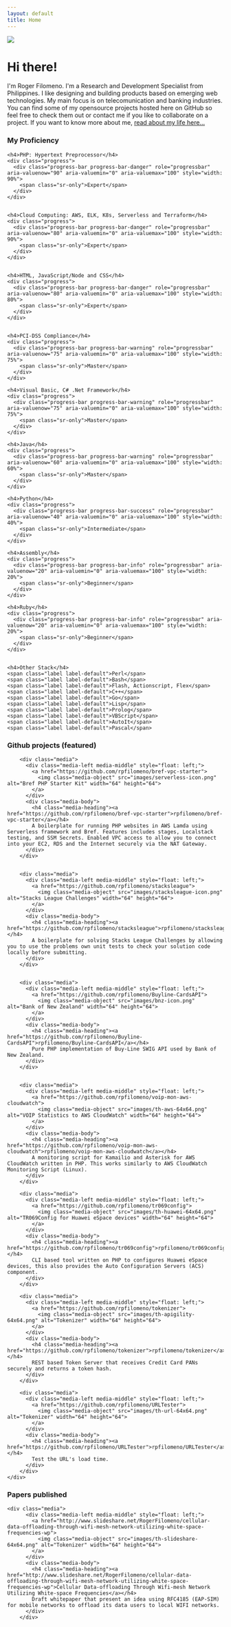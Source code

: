 ```yaml
---
layout: default
title: Home
---
```


<div class="blurb">
    <img class="home-photo" src="images/roger-circle.png">
	<div class="home-profile">
            <h1>Hi there!</h1>
            <p>I'm Roger Filomeno. I'm a Research and Development Specialist from Philippines. 
            I like designing and building products based on emerging web technologies. My main focus
            is on telecomunication and banking industries. You can find some of my opensource projects
            hosted here on GitHub so feel free to check them out or contact me if you like to collaborate
            on a project. If you want to know more about me, <a href="/about">read about my life here...</a></p>
    </div>   
  

</div><!-- /.blurb -->


<div class="clearfix"></div>

<div class="panel panel-default">
  <div class="panel-heading">
    <h3 class="panel-title">My Proficiency</h3>
  </div>
  <div class="panel-body">
	
	<h4>PHP: Hypertext Preprocessor</h4>
  	<div class="progress">
	  <div class="progress-bar progress-bar-danger" role="progressbar" aria-valuenow="90" aria-valuemin="0" aria-valuemax="100" style="width: 90%">
	    <span class="sr-only">Expert</span>
	  </div>
	</div>


	<h4>Cloud Computing: AWS, ELK, K8s, Serverless and Terraform</h4>
  	<div class="progress">
	  <div class="progress-bar progress-bar-danger" role="progressbar" aria-valuenow="80" aria-valuemin="0" aria-valuemax="100" style="width: 90%">
	    <span class="sr-only">Expert</span>
	  </div>
	</div>


	<h4>HTML, JavaScript/Node and CSS</h4>
  	<div class="progress">
	  <div class="progress-bar progress-bar-danger" role="progressbar" aria-valuenow="80" aria-valuemin="0" aria-valuemax="100" style="width: 80%">
	    <span class="sr-only">Expert</span>
	  </div>
	</div>


	<h4>PCI-DSS Compliance</h4>
  	<div class="progress">
	  <div class="progress-bar progress-bar-warning" role="progressbar" aria-valuenow="75" aria-valuemin="0" aria-valuemax="100" style="width: 75%">
	    <span class="sr-only">Master</span>
	  </div>
	</div>

	<h4>Visual Basic, C# .Net Framework</h4>
	<div class="progress">
	  <div class="progress-bar progress-bar-warning" role="progressbar" aria-valuenow="75" aria-valuemin="0" aria-valuemax="100" style="width: 75%">
	    <span class="sr-only">Master</span>
	  </div>
	</div>

	<h4>Java</h4>
	<div class="progress">
	  <div class="progress-bar progress-bar-warning" role="progressbar" aria-valuenow="60" aria-valuemin="0" aria-valuemax="100" style="width: 60%">
	    <span class="sr-only">Master</span>
	  </div>
	</div>

	<h4>Python</h4>
	<div class="progress">
	  <div class="progress-bar progress-bar-success" role="progressbar" aria-valuenow="40" aria-valuemin="0" aria-valuemax="100" style="width: 40%">
	    <span class="sr-only">Intermediate</span>
	  </div>
	</div>

	<h4>Assembly</h4>
	<div class="progress">
	  <div class="progress-bar progress-bar-info" role="progressbar" aria-valuenow="20" aria-valuemin="0" aria-valuemax="100" style="width: 20%">
	    <span class="sr-only">Beginner</span>
	  </div>
	</div>

	<h4>Ruby</h4>
	<div class="progress">
	  <div class="progress-bar progress-bar-info" role="progressbar" aria-valuenow="20" aria-valuemin="0" aria-valuemax="100" style="width: 20%">
	    <span class="sr-only">Beginner</span>
	  </div>
	</div>
	
	
	<h4>Other Stack</h4>
	<span class="label label-default">Perl</span>
	<span class="label label-default">Bash</span>
	<span class="label label-default">Flash, Actionscript, Flex</span>
	<span class="label label-default">C++</span>
	<span class="label label-default">Go</span>
	<span class="label label-default">Lisp</span>
	<span class="label label-default">Prolog</span>
	<span class="label label-default">VBScript</span>
	<span class="label label-default">AutoIt</span>
	<span class="label label-default">Pascal</span>
  </div>
</div>

<div class="panel panel-default">
  <div class="panel-heading">
  	<h3 class="panel-title">Github projects (featured)</h3>
  </div>
  <div class="panel-body">

		<div class="media">
		  <div class="media-left media-middle" style="float: left;">
		    <a href="https://github.com/rpfilomeno/bref-vpc-starter">
		      <img class="media-object" src="images/serverless-icon.png" alt="Bref PHP Starter Kit" width="64" height="64">
		    </a>
		  </div>
		  <div class="media-body">
		    <h4 class="media-heading"><a href="https://github.com/rpfilomeno/bref-vpc-starter">rpfilomeno/bref-vpc-starter</a></h4>
		    A boilerplate for running PHP websites in AWS Lamda using Serverless framework and Bref. Features includes stages, Localstack testing, and SSM Secrets. Enabled VPC access to allow you to connect into your EC2, RDS and the Internet securely via the NAT Gateway.
		  </div>
		</div>


		<div class="media">
		  <div class="media-left media-middle" style="float: left;">
		    <a href="https://github.com/rpfilomeno/stacksleague">
		      <img class="media-object" src="images/stacksleague-icon.png" alt="Stacks League Challenges" width="64" height="64">
		    </a>
		  </div>
		  <div class="media-body">
		    <h4 class="media-heading"><a href="https://github.com/rpfilomeno/stacksleague">rpfilomeno/stacksleague</a></h4>
		    A boilerplate for solving Stacks League Challenges by allowing you to use the problems own unit tests to check your solution code locally before submitting.
		  </div>
		</div>


		<div class="media">
		  <div class="media-left media-middle" style="float: left;">
		    <a href="https://github.com/rpfilomeno/Buyline-CardsAPI">
		      <img class="media-object" src="images/bnz-icon.png" alt="Bank of New Zealand" width="64" height="64">
		    </a>
		  </div>
		  <div class="media-body">
		    <h4 class="media-heading"><a href="https://github.com/rpfilomeno/Buyline-CardsAPI">rpfilomeno/Buyline-CardsAPI</a></h4>
		    Pure PHP implementation of Buy-Line SWIG API used by Bank of New Zealand.
		  </div>
		</div>


        <div class="media">
		  <div class="media-left media-middle" style="float: left;">
		    <a href="https://github.com/rpfilomeno/voip-mon-aws-cloudwatch">
		      <img class="media-object" src="images/th-aws-64x64.png" alt="VOIP Statistics to AWS CloudWatch" width="64" height="64">
		    </a>
		  </div>
		  <div class="media-body">
		    <h4 class="media-heading"><a href="https://github.com/rpfilomeno/voip-mon-aws-cloudwatch">rpfilomeno/voip-mon-aws-cloudwatch</a></h4>
		    A monitoring script for Kamailio and Asterisk for AWS CloudWatch written in PHP. This works similarly to AWS CloudWatch Monitoring Script (Linux).
		  </div>
		</div>

		<div class="media">
		  <div class="media-left media-middle" style="float: left;">
		    <a href="https://github.com/rpfilomeno/tr069config">
		      <img class="media-object" src="images/th-huawei-64x64.png" alt="TR069Config for Huawei eSpace devices" width="64" height="64">
		    </a>
		  </div>
		  <div class="media-body">
		    <h4 class="media-heading"><a href="https://github.com/rpfilomeno/tr069config">rpfilomeno/tr069config</a></h4>
		    CLI based tool written on PHP to configures Huawei eSpace devices, this also provides the Auto Configuration Servers (ACS) component.
		  </div>
		</div>

		<div class="media">
		  <div class="media-left media-middle" style="float: left;">
		    <a href="https://github.com/rpfilomeno/tokenizer">
		      <img class="media-object" src="images/th-apigility-64x64.png" alt="Tokenizer" width="64" height="64">
		    </a>
		  </div>
		  <div class="media-body">
		    <h4 class="media-heading"><a href="https://github.com/rpfilomeno/tokenizer">rpfilomeno/tokenizer</a></h4>
		    REST based Token Server that receives Credit Card PANs securely and returns a token hash.
		  </div>
		</div>

		<div class="media">
		  <div class="media-left media-middle" style="float: left;">
		    <a href="https://github.com/rpfilomeno/URLTester">
		      <img class="media-object" src="images/th-url-64x64.png" alt="Tokenizer" width="64" height="64">
		    </a>
		  </div>
		  <div class="media-body">
		    <h4 class="media-heading"><a href="https://github.com/rpfilomeno/URLTester">rpfilomeno/URLTester</a></h4>
		    Test the URL's load time.
		  </div>
		</div>
	</div>
</div>

<div class="panel panel-default">
  <div class="panel-heading">
  	<h3 class="panel-title">Papers published</h3>
  </div>
  <div class="panel-body">

  	<div class="media">
		  <div class="media-left media-middle" style="float: left;">
		    <a href="http://www.slideshare.net/RogerFilomeno/cellular-data-offloading-through-wifi-mesh-network-utilizing-white-space-frequencies-wp">
		      <img class="media-object" src="images/th-slideshare-64x64.png" alt="Tokenizer" width="64" height="64">
		    </a>
		  </div>
		  <div class="media-body">
		    <h4 class="media-heading"><a href="http://www.slideshare.net/RogerFilomeno/cellular-data-offloading-through-wifi-mesh-network-utilizing-white-space-frequencies-wp">Cellular Data-offloading Through Wifi-mesh Network Utilizing White-space Frequencies</a></h4>
		    Draft whitepaper that present an idea using RFC4185 (EAP-SIM) for mobile networks to offload its data users to local WIFI networks.
		  </div>
		</div>

  </div>
</div>